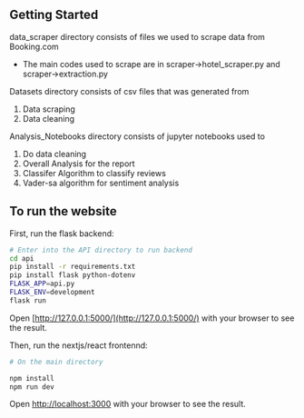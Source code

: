 ## Getting Started

data_scraper directory consists of files we used to scrape data from Booking.com
- The main codes used to scrape are in scraper->hotel_scraper.py and scraper->extraction.py

Datasets directory consists of csv files that was generated from
1. Data scraping
2. Data cleaning

Analysis_Notebooks directory consists of jupyter notebooks used to
1. Do data cleaning
2. Overall Analysis for the report
3. Classifer Algorithm to classify reviews
4. Vader-sa algorithm for sentiment analysis

## To run the website

First, run the flask backend:

```bash
# Enter into the API directory to run backend
cd api
pip install -r requirements.txt
pip install flask python-dotenv
FLASK_APP=api.py
FLASK_ENV=development
flask run

```
Open [http://127.0.0.1:5000/](http://127.0.0.1:5000/) with your browser to see the result.

Then, run the nextjs/react frontennd:

```bash
# On the main directory

npm install
npm run dev


```

Open [http://localhost:3000](http://localhost:3000) with your browser to see the result.

